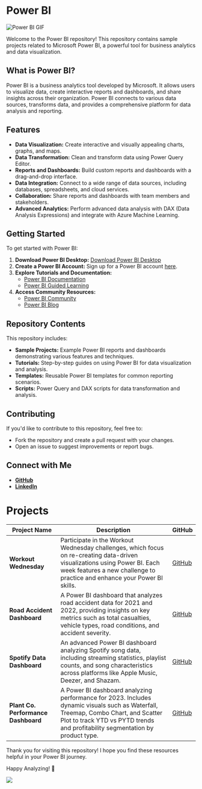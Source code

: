 # Power BI
![Power BI GIF](https://ravelinsights.com/wp-content/uploads/2020/10/diveintothedetails2.gif)


Welcome to the Power BI repository! This repository contains sample projects related to Microsoft Power BI, a powerful tool for business analytics and data visualization.

## What is Power BI?

Power BI is a business analytics tool developed by Microsoft. It allows users to visualize data, create interactive reports and dashboards, and share insights across their organization. Power BI connects to various data sources, transforms data, and provides a comprehensive platform for data analysis and reporting.

## Features

- **Data Visualization:** Create interactive and visually appealing charts, graphs, and maps.
- **Data Transformation:** Clean and transform data using Power Query Editor.
- **Reports and Dashboards:** Build custom reports and dashboards with a drag-and-drop interface.
- **Data Integration:** Connect to a wide range of data sources, including databases, spreadsheets, and cloud services.
- **Collaboration:** Share reports and dashboards with team members and stakeholders.
- **Advanced Analytics:** Perform advanced data analysis with DAX (Data Analysis Expressions) and integrate with Azure Machine Learning.

## Getting Started

To get started with Power BI:

1. **Download Power BI Desktop:** [Download Power BI Desktop](https://powerbi.microsoft.com/desktop/)
2. **Create a Power BI Account:** Sign up for a Power BI account [here](https://powerbi.microsoft.com/).
3. **Explore Tutorials and Documentation:**
   - [Power BI Documentation](https://docs.microsoft.com/en-us/power-bi/)
   - [Power BI Guided Learning](https://docs.microsoft.com/en-us/power-bi/guided-learning/)
4. **Access Community Resources:**
   - [Power BI Community](https://community.powerbi.com/)
   - [Power BI Blog](https://powerbi.microsoft.com/blog/)

## Repository Contents

This repository includes:
- **Sample Projects:** Example Power BI reports and dashboards demonstrating various features and techniques.
- **Tutorials:** Step-by-step guides on using Power BI for data visualization and analysis.
- **Templates:** Reusable Power BI templates for common reporting scenarios.
- **Scripts:** Power Query and DAX scripts for data transformation and analysis.


## Contributing

If you'd like to contribute to this repository, feel free to:
- Fork the repository and create a pull request with your changes.
- Open an issue to suggest improvements or report bugs.

## Connect with Me

- **[GitHub](https://github.com/huseyincenik)** 
- **[LinkedIn](https://www.linkedin.com/in/huseyincenik)** 

# Projects

| Project Name | Description | GitHub |
| --- | --- | --- |
| **Workout Wednesday** | Participate in the Workout Wednesday challenges, which focus on re-creating data-driven visualizations using Power BI. Each week features a new challenge to practice and enhance your Power BI skills. | [GitHub](https://github.com/huseyincenik/power_bi/edit/main/workout-wednesday/) |
| **Road Accident Dashboard** | A Power BI dashboard that analyzes road accident data for 2021 and 2022, providing insights on key metrics such as total casualties, vehicle types, road conditions, and accident severity. | [GitHub](https://github.com/huseyincenik/power_bi/tree/main/dashboards/road_accident_dashboard) |
| **Spotify Data Dashboard** | An advanced Power BI dashboard analyzing Spotify song data, including streaming statistics, playlist counts, and song characteristics across platforms like Apple Music, Deezer, and Shazam. | [GitHub](https://github.com/huseyincenik/power_bi/tree/main/dashboards/spotify_dashboard) |
| **Plant Co. Performance Dashboard** | A Power BI dashboard analyzing performance for 2023. Includes dynamic visuals such as Waterfall, Treemap, Combo Chart, and Scatter Plot to track YTD vs PYTD trends and profitability segmentation by product type. | [GitHub](https://github.com/huseyincenik/power_bi/tree/main/dashboards/performance_portfolio_dashboard) |


Thank you for visiting this repository! I hope you find these resources helpful in your Power BI journey.

Happy Analyzing! 🚀

[![](https://visitcount.itsvg.in/api?id=huseyincenik.power_bi&label=Visiter%20Count&color=10&icon=9&pretty=false)](https://visitcount.itsvg.in)

